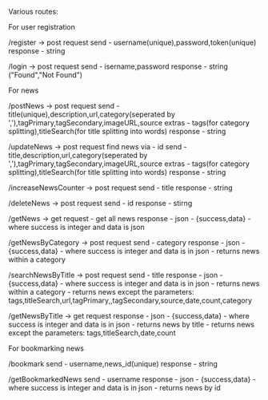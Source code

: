 Various routes:

For user registration

/register -> post request
send - username(unique),password,token(unique)
response - string

/login -> post request
send - isername,password
response - string ("Found","Not Found")

For news

/postNews -> post request
send - title(unique),description,url,category(seperated by ','),tagPrimary,tagSecondary,imageURL,source
extras - tags(for category splitting),titleSearch(for title splitting into words)
response - string

/updateNews -> post request
find news via - id
send - title,description,url,category(seperated by ','),tagPrimary,tagSecondary,imageURL,source
extras - tags(for category splitting),titleSearch(for title splitting into words)
response - string

/increaseNewsCounter -> post request
send - title
response - string

/deleteNews -> post request
send - id
response - stirng

/getNews -> get request - get all news
response - json - {success,data} - where success is integer and data is json

/getNewsByCategory -> post request
send - category
response - json - {success,data} - where success is integer and data is in json - returns news within a category

/searchNewsByTitle -> post request
send - title
response - json - {success,data} - where success is integer and data is in json - returns news within a category - returns news except the parameters: tags,titleSearch,url,tagPrimary,,tagSecondary,source,date,count,category

/getNewsByTitle -> get request
response - json - {success,data} - where success is integer and data is in json - returns news by title - returns news except the parameters: tags,titleSearch,date,count

For bookmarking news

/bookmark
send - username,news_id(unique)
response - string

/getBookmarkedNews
send - username
response - json - {success,data} - where success is integer and data is in json - returns news by id
